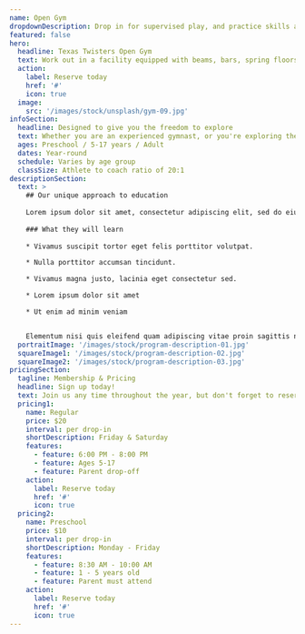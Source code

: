 ```yaml
---
name: Open Gym
dropdownDescription: Drop in for supervised play, and practice skills at your own pace.
featured: false
hero:
  headline: Texas Twisters Open Gym
  text: Work out in a facility equipped with beams, bars, spring floors, a Tumbl Trak, and more! It's gymnastics, your way, on your schedule.
  action:
    label: Reserve today
    href: '#'
    icon: true
  image:
    src: '/images/stock/unsplash/gym-09.jpg'
infoSection:
  headline: Designed to give you the freedom to explore
  text: Whether you are an experienced gymnast, or you're exploring the sport for the first time, we want you to feel welcome here! Our coaching staff is right there to guide you and keep you safe. Open gym classes vary by age group. See details below!
  ages: Preschool / 5-17 years / Adult
  dates: Year-round
  schedule: Varies by age group
  classSize: Athlete to coach ratio of 20:1
descriptionSection:
  text: >
    ## Our unique approach to education
            
    Lorem ipsum dolor sit amet, consectetur adipiscing elit, sed do eiusmod tempor incididunt ut labore et dolore magna aliqua. Nisl pretium fusce id velit ut. Id porta nibh venenatis cras sed felis eget velit. Ut morbi tincidunt augue interdum velit. Ipsum faucibus vitae aliquet nec ullamcorper sit amet. Viverra orci sagittis eu volutpat odio facilisis mauris. Diam quis enim lobortis scelerisque fermentum. Viverra mauris in aliquam sem fringilla. 
        
    ### What they will learn
          
    * Vivamus suscipit tortor eget felis porttitor volutpat.

    * Nulla porttitor accumsan tincidunt.

    * Vivamus magna justo, lacinia eget consectetur sed.

    * Lorem ipsum dolor sit amet

    * Ut enim ad minim veniam


    Elementum nisi quis eleifend quam adipiscing vitae proin sagittis nisl. Viverra vitae congue eu consequat ac felis donec et odio. Euismod nisi porta lorem mollis aliquam ut porttitor. Sed nisi lacus sed viverra tellus. Augue lacus viverra vitae congue eu consequat ac felis donec. Elementum pulvinar etiam non quam lacus. Ut venenatis tellus in metus vulputate. Ultrices dui sapien eget mi proin sed libero enim. Id velit ut tortor pretium viverra suspendisse.
  portraitImage: '/images/stock/program-description-01.jpg'
  squareImage1: '/images/stock/program-description-02.jpg'
  squareImage2: '/images/stock/program-description-03.jpg'
pricingSection:
  tagline: Membership & Pricing
  headline: Sign up today!
  text: Join us any time throughout the year, but don't forget to reserve your spot in the class. We look forward to having you join us!
  pricing1:
    name: Regular
    price: $20
    interval: per drop-in
    shortDescription: Friday & Saturday
    features:
      - feature: 6:00 PM - 8:00 PM
      - feature: Ages 5-17
      - feature: Parent drop-off
    action:
      label: Reserve today
      href: '#'
      icon: true
  pricing2:
    name: Preschool
    price: $10
    interval: per drop-in
    shortDescription: Monday - Friday
    features:
      - feature: 8:30 AM - 10:00 AM
      - feature: 1 - 5 years old
      - feature: Parent must attend
    action:
      label: Reserve today
      href: '#'
      icon: true
---
```

